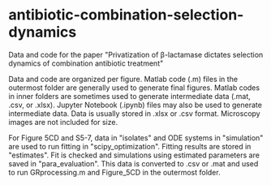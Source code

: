 # antibiotic-combination-selection-dynamics
Data and code for the paper "Privatization of β-lactamase dictates selection dynamics of combination antibiotic treatment"

Data and code are organized per figure. Matlab code (.m) files in the outermost folder are generally used to generate final figures. Matlab codes in inner folders are sometimes used to generate intermediate data (.mat, .csv, or .xlsx). Jupyter Notebook (.ipynb) files may also be used to generate intermediate data. Data is usually stored in .xlsx or .csv format. Microscopy images are not included for size. 

For Figure 5CD and S5-7, data in "isolates" and ODE systems in "simulation" are used to run fitting in "scipy_optimization". Fitting results are stored in "estimates". Fit is checked and simulations using estimated parameters are saved in "para_evaluation". This data is converted to .csv or .mat and used to run GRprocessing.m and Figure_5CD in the outermost folder. 